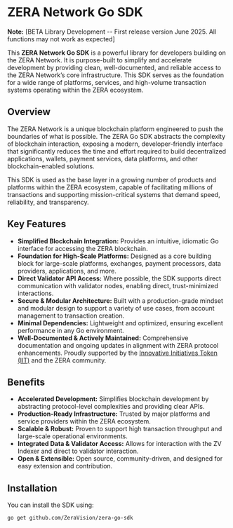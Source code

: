 # ZERA Network Go SDK

**Note:** [BETA Library Development -- First release version June 2025. All functions may not work as expected]

This **ZERA Network Go SDK** is a powerful library for developers building on the ZERA Network. It is purpose-built to simplify and accelerate development by providing clean, well-documented, and reliable access to the ZERA Network’s core infrastructure. This SDK serves as the foundation for a wide range of platforms, services, and high-volume transaction systems operating within the ZERA ecosystem.

## Overview

The ZERA Network is a unique blockchain platform engineered to push the boundaries of what is possible. The ZERA Go SDK abstracts the complexity of blockchain interaction, exposing a modern, developer-friendly interface that significantly reduces the time and effort required to build decentralized applications, wallets, payment services, data platforms, and other blockchain-enabled solutions.

This SDK is used as the base layer in a growing number of products and platforms within the ZERA ecosystem, capable of facilitating millions of transactions and supporting mission-critical systems that demand speed, reliability, and transparency.

## Key Features

- **Simplified Blockchain Integration:** Provides an intuitive, idiomatic Go interface for accessing the ZERA blockchain.
- **Foundation for High-Scale Platforms:** Designed as a core building block for large-scale platforms, exchanges, payment processors, data providers, applications, and more.
- **Direct Validator API Access:** Where possible, the SDK supports direct communication with validator nodes, enabling direct, trust-minimized interactions.
- **Secure & Modular Architecture:** Built with a production-grade mindset and modular design to support a variety of use cases, from account management to transaction creation.
- **Minimal Dependencies:** Lightweight and optimized, ensuring excellent performance in any Go environment.
- **Well-Documented & Actively Maintained:** Comprehensive documentation and ongoing updates in alignment with ZERA protocol enhancements. Proudly supported by the [Innovative Initiatives Token (IIT)](https://www.zavane.com/iit) and the ZERA community.

## Benefits

- **Accelerated Development:** Simplifies blockchain development by abstracting protocol-level complexities and providing clear APIs.
- **Production-Ready Infrastructure:** Trusted by major platforms and service providers within the ZERA ecosystem.
- **Scalable & Robust:** Proven to support high transaction throughput and large-scale operational environments.
- **Integrated Data & Validator Access:** Allows for interaction with the ZV Indexer and direct to validator interaction.
- **Open & Extensible:** Open source, community-driven, and designed for easy extension and contribution.

## Installation
You can install the SDK using:

```bash
go get github.com/ZeraVision/zera-go-sdk
```


